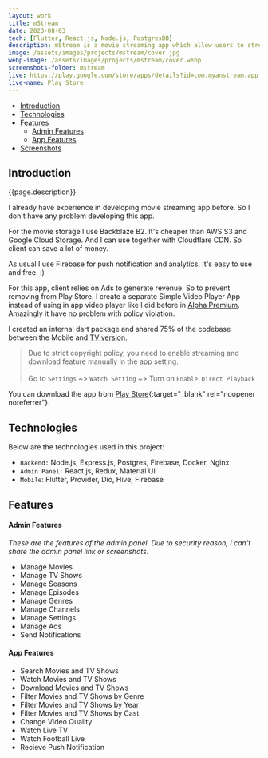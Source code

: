 ```yaml
---
layout: work
title: mStream
date: 2023-08-03
tech: [Flutter, React.js, Node.js, PostgresDB]
description: mStream is a movie streaming app which allow users to stream or download movie or shows.
image: /assets/images/projects/mstream/cover.jpg
webp-image: /assets/images/projects/mstream/cover.webp
screenshots-folder: mstream
live: https://play.google.com/store/apps/details?id=com.myanstream.app
live-name: Play Store
---
```


- [Introduction](#introduction)
- [Technologies](#technologies)
- [Features](#features)
    - [Admin Features](#admin-features)
    - [App Features](#app-features)
- [Screenshots](#screenshots)


## Introduction

{{page.description}}

I already have experience in developing movie streaming app before.
So I don't have any problem developing this app. 

For the movie storage I use Backblaze B2. It's cheaper than AWS S3 and Google Cloud Storage. 
And I can use together with Cloudflare CDN. So client can save a lot of money.

As usual I use Firebase for push notification and analytics. It's easy to use and free. :)

For this app, client relies on Ads to generate revenue. So to prevent removing from Play Store. 
I create a separate Simple Video Player App instead of using in app video player like I did before in [Alpha Premium](/works/alpha-premium). 
Amazingly it have no problem with policy violation.

I created an internal dart package and shared 75% of the codebase between the Mobile 
and [TV version](/works/mstream-tv).

> Due to strict copyright policy, you need to enable streaming and download feature manually in the app setting.
<br/><br/> Go to `Settings` ~> `Watch Setting` ~> Turn on `Enable Direct Playback`

You can download the app from [Play Store]({{page.live}}){:target="_blank" rel="noopener noreferrer"}.

## Technologies

Below are the technologies used in this project:

- `Backend:` Node.js, Express.js, Postgres, Firebase, Docker, Nginx
- `Admin Panel:` React.js, Redux, Material UI
- `Mobile`: Flutter, Provider, Dio, Hive, Firebase

## Features

#### Admin Features

*These are the features of the admin panel. Due to security reason, I can't share the admin panel link or screenshots.*

- Manage Movies
- Manage TV Shows
- Manage Seasons
- Manage Episodes
- Manage Genres
- Manage Channels
- Manage Settings
- Manage Ads
- Send Notifications

#### App Features

- Search Movies and TV Shows
- Watch Movies and TV Shows
- Download Movies and TV Shows
- Filter Movies and TV Shows by Genre
- Filter Movies and TV Shows by Year
- Filter Movies and TV Shows by Cast
- Change Video Quality
- Watch Live TV
- Watch Football Live
- Recieve Push Notification
